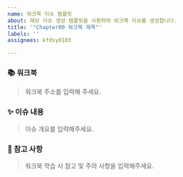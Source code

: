 ```yaml
---
name: 워크북 이슈 템플릿
about: 해당 이슈 생성 템플릿을 사용하여 워크북 이슈를 생성합니다.
title: '"Chapter00 워크북 제목"'
labels: ''
assignees: kfdsy0103

---
```


<!-- 이슈 제목 : Chpater01_서버란 무엇인가(소켓&멀티 프로세스) -->

### 📚 워크북

> 워크북 주소를 입력해 주세요.

### ✨ 이슈 내용

> 이슈 개요를 입력해주세요.

### 📍 참고 사항

> 워크북 학습 시 참고 및 주의 사항을 입력해주세요.
